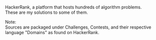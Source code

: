 HackerRank, a platform that hosts hundreds of algorithm problems. </br>
These are my solutions to some of them.

Note: </br>
Sources are packaged under Challenges, Contests, and their respective language "Domains" as found on HackerRank.
